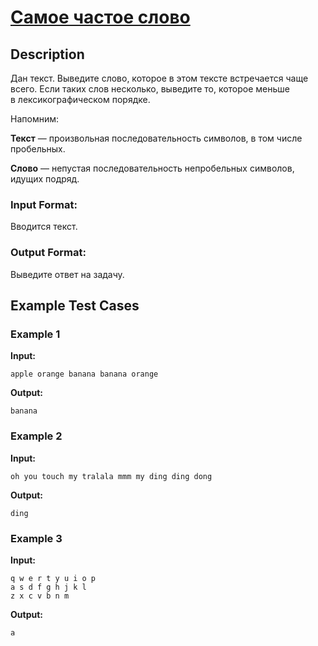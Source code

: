 # [Самое частое слово](link)

## Description

Дан текст. Выведите слово, которое в этом тексте встречается чаще всего. Если таких слов несколько, выведите то, которое меньше в лексикографическом порядке. 

Напомним:

**Текст** — произвольная последовательность символов, в том числе пробельных.

**Слово** — непустая последовательность непробельных символов, идущих подряд.
### Input Format:

Вводится текст.

### Output Format:

Выведите ответ на задачу.

## Example Test Cases

### Example 1

**Input:**
```
apple orange banana banana orange

```

**Output:**
```
banana

```

### Example 2

**Input:**
```
oh you touch my tralala mmm my ding ding dong

```

**Output:**
```
ding

```

### Example 3

**Input:**
```
q w e r t y u i o p
a s d f g h j k l
z x c v b n m

```

**Output:**
```
a

```

